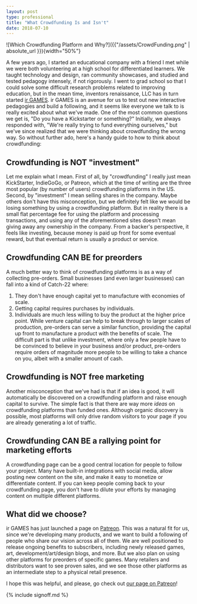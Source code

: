 ```yaml
---
layout: post
type: professional
title: "What Crowdfunding Is and Isn't"
date: 2018-07-10
---
```


![Which Crowdfunding Platform and Why?]({{"/assets/CrowdFunding.png" | absolute_url }}){width="50%"}

A few years ago, I started an educational company with a friend I met while we were both volunteering at a high school for differentiated learners. We taught technology and design, ran community showcases, and studied and tested pedagogy intensely, if not rigorously. I went to grad school so that I could solve some difficult research problems related to improving education, but in the mean time, inventors renaissance, LLC has in turn started [ir GAMES](https://patreon.com/irGAMES). ir GAMES is an avenue for us to test out new interactive pedagogies and build a following, and it seems like everyone we talk to is really excited about what we've made. One of the most common questions we get is, "Do you have a Kickstarter or something?" Initially, we always responded with, "We're really trying to fund everything ourselves," but we've since realized that we were thinking about crowdfunding the wrong way. So without further ado, here's a handy guide to how to think about crowdfunding:

## Crowdfunding **is NOT** "investment"
Let me explain what I mean. First of all, by "crowdfunding" I really just mean KickStarter, IndieGoGo, or Patreon, which at the time of writing are the three most popular (by number of users) crowdfunding platforms in the US. Second, by "investment" I mean selling shares in the company. Maybe others don't have this misconception, but we definitely felt like we would be losing something by using a crowdfunding platform. But in reality there is a small flat percentage fee for using the platform and processing transactions, and using any of the aforementioned sites doesn't mean giving away any ownership in the company. From a backer's perspective, it feels like investing, because money is paid up front for some eventual reward, but that eventual return is usually a product or service.

## Crowdfunding **CAN BE** for preorders
A much better way to think of crowdfunding platforms is as a way of collecting pre-orders. Small businesses (and even larger businesses) can fall into a kind of Catch-22 where:
1. They don't have enough capital yet to manufacture with economies of scale.
2. Getting capital requires purchases by individuals.
3. Individuals are much less willing to buy the product at the higher price point.
While venture capital can help to break through to larger scales of production, pre-orders can serve a similar function, providing the capital up front to manufacture a product with the benefits of scale. The difficult part is that unlike investment, where only a few people have to be convinced to believe in your business and/or product, pre-orders require orders of magnitude more people to be willing to take a chance on you, albeit with a smaller amount of cash.

## Crowdfunding **is NOT** free marketing
Another misconception that we've had is that if an idea is good, it will automatically be discovered on a crowdfunding platform and raise enough capital to survive. The simple fact is that there are way more *ideas* on crowdfunding platforms than funded ones. Although organic discovery is possible, most platforms will only drive random visitors to your page if you are already generating a lot of traffic.

## Crowdfunding **CAN BE** a rallying point for marketing efforts
A crowdfunding page can be a good central location for people to follow your project. Many have built-in integrations with social media, allow posting new content on the site, and make it easy to monetize or differentiate content. If you can keep people coming back to your crowdfunding page, you don't have to dilute your efforts by managing content on multiple different platforms.

## What did we choose?
ir GAMES has just launched a page on [Patreon](https://patreon.com/irGAMES). This was a natural fit for us, since we're developing many products, and we want to build a following of people who share our vision across all of them. We are well positioned to release ongoing benefits to subscribers, including newly released games, art, development/art/design blogs, and more. But we also plan on using other platforms for preorders of specific games. Many retailers and distributors want to see proven sales, and we see those other platforms as an intermediate step to a physical retail presence.

I hope this was helpful, and please, go check out [our page on Patreon](https://patreon.com/irGAMES)!

{% include signoff.md %}
